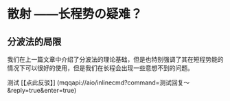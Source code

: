 # 散射 ——长程势の疑难？

## 分波法的局限

我们在上一篇文章中介绍了分波法的理论基础，但是也特别强调了其在短程势能的情况下可以很好的使用，但是我们在长程会出现一些意想不到的问题。

测试 [【点此反驳】] (mqqapi://aio/inlinecmd?command=测试回复～&reply=true&enter=true)